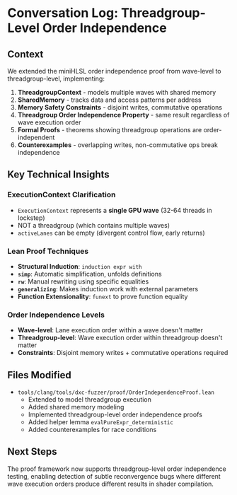 # Conversation Log: Threadgroup-Level Order Independence

## Context
We extended the miniHLSL order independence proof from wave-level to threadgroup-level, implementing:

1. **ThreadgroupContext** - models multiple waves with shared memory
2. **SharedMemory** - tracks data and access patterns per address  
3. **Memory Safety Constraints** - disjoint writes, commutative operations
4. **Threadgroup Order Independence Property** - same result regardless of wave execution order
5. **Formal Proofs** - theorems showing threadgroup operations are order-independent
6. **Counterexamples** - overlapping writes, non-commutative ops break independence

## Key Technical Insights

### ExecutionContext Clarification
- `ExecutionContext` represents a **single GPU wave** (32-64 threads in lockstep)
- NOT a threadgroup (which contains multiple waves)
- `activeLanes` can be empty (divergent control flow, early returns)

### Lean Proof Techniques
- **Structural Induction**: `induction expr with` 
- **`simp`**: Automatic simplification, unfolds definitions
- **`rw`**: Manual rewriting using specific equalities
- **`generalizing`**: Makes induction work with external parameters
- **Function Extensionality**: `funext` to prove function equality

### Order Independence Levels
- **Wave-level**: Lane execution order within a wave doesn't matter
- **Threadgroup-level**: Wave execution order within threadgroup doesn't matter
- **Constraints**: Disjoint memory writes + commutative operations required

## Files Modified
- `tools/clang/tools/dxc-fuzzer/proof/OrderIndependenceProof.lean`
  - Extended to model threadgroup execution
  - Added shared memory modeling
  - Implemented threadgroup-level order independence proofs
  - Added helper lemma `evalPureExpr_deterministic`
  - Added counterexamples for race conditions

## Next Steps
The proof framework now supports threadgroup-level order independence testing, enabling detection of subtle reconvergence bugs where different wave execution orders produce different results in shader compilation.